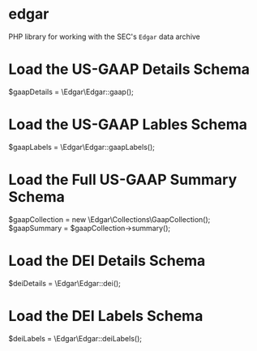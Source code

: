 # edgar
PHP library for working with the SEC's `Edgar` data archive

# Load the US-GAAP Details Schema

$gaapDetails = \Edgar\Edgar::gaap();

# Load the US-GAAP Lables Schema

$gaapLabels = \Edgar\Edgar::gaapLabels();

# Load the Full US-GAAP Summary Schema

$gaapCollection = new \Edgar\Collections\GaapCollection();
$gaapSummary = $gaapCollection->summary();

# Load the DEI Details Schema

$deiDetails = \Edgar\Edgar::dei();

# Load the DEI Labels Schema

$deiLabels = \Edgar\Edgar::deiLabels();


